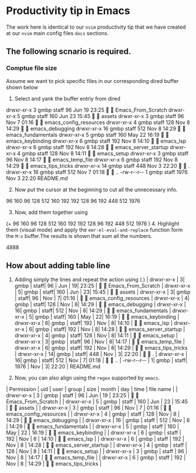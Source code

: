 # Productivity tip in Emacs
The work here is identical to our `nvim` productivity tip that we have created
at our `nvim` main config files `docs` sections.

## The following scnario is required.

### Comptue file size
Assume we want to pick specific files in our corresponding dired buffer shown below

1. Select and yank the buffer entriy from dired

drwxr-xr-x  3 gmbp staff   96 Jun 19 23:25 		Emacs_From_Scratch
drwxr-xr-x  5 gmbp staff  160 Jun 23 15:45 		assets
drwxr-xr-x  3 gmbp staff   96 Nov  7 01:16 		emacs_config_resources
drwxr-xr-x  4 gmbp staff  128 Nov  8 14:29 		emacs_debugging
drwxr-xr-x 16 gmbp staff  512 Nov  8 14:29 		emacs_fundamentals
drwxr-xr-x  5 gmbp staff  160 May 22 16:19 		emacs_keybinding
drwxr-xr-x  6 gmbp staff  192 Nov  8 14:10 		emacs_lsp
drwxr-xr-x  6 gmbp staff  192 Nov  8 14:28 		emacs_server_startup
drwxr-xr-x  4 gmbp staff  128 Nov  8 14:11 		emacs_setup
drwxr-xr-x  3 gmbp staff   96 Nov  8 14:17 		emacs_temp_file
drwxr-xr-x  6 gmbp staff  192 Nov  8 14:29 		emacs_tips_tricks
drwxr-xr-x 14 gmbp staff  448 Nov  3 22:20 		.
drwxr-xr-x 16 gmbp staff  512 Nov  7 01:18 		..
-rw-r--r--  1 gmbp staff 1976 Nov  3 22:20  README.md


2. Now put the cursor at the beginning to cut all the unnecessary info.

  96
 160
  96
 128
 512
 160
 192
 192
 128
  96
 192
 448
 512
1976

3. Now, add them together using

(+
  96
 160
  96
 128
 512
 160
 192
 192
 128
  96
 192
 448
 512
1976
)
4. Highlight them (visual mode) and apply the `emr-el-eval-and-replace` function
   form the `M:x` buffer.The results is shown that sum all the numbers.

4888

## How about adding table line

1. Adding simply the lines and repeat the action using (.)
| drwxr-xr-x |  3|  gmbp | staff|    96 | Jun | 19|  23:25 | 		Emacs_From_Scratch
| drwxr-xr-x |  5|  gmbp | staff|   160 | Jun | 23|  15:45 | 		assets
| drwxr-xr-x |  3|  gmbp | staff|    96 | Nov |  7|  01:16 | 		emacs_config_resources
| drwxr-xr-x |  4|  gmbp | staff|   128 | Nov |  8|  14:29 | 		emacs_debugging
| drwxr-xr-x | 16|  gmbp | staff|   512 | Nov |  8|  14:29 | 		emacs_fundamentals
| drwxr-xr-x |  5|  gmbp | staff|   160 | May | 22|  16:19 | 		emacs_keybinding
| drwxr-xr-x |  6|  gmbp | staff|   192 | Nov |  8|  14:10 | 		emacs_lsp
| drwxr-xr-x |  6|  gmbp | staff|   192 | Nov |  8|  14:28 | 		emacs_server_startup
| drwxr-xr-x |  4|  gmbp | staff|   128 | Nov |  8|  14:11 | 		emacs_setup
| drwxr-xr-x |  3|  gmbp | staff|    96 | Nov |  8|  14:17 | 		emacs_temp_file
| drwxr-xr-x |  6|  gmbp | staff|   192 | Nov |  8|  14:29 | 		emacs_tips_tricks
| drwxr-xr-x | 14|  gmbp | staff|   448 | Nov |  3|  22:20 | 		.
| drwxr-xr-x | 16|  gmbp | staff|   512 | Nov |  7|  01:18 | 		..
| -rw-r--r-- |  1|  gmbp | staff|  1976 | Nov |  3|  22:20 |  README.md

2. Now, you can also align using the `regex` supported by `emacs`.

| Permission | uid | user | group | size | month | day | time  | file name                     |
| drwxr-xr-x | 3   | gmbp | staff | 96   | Jun   | 19  | 23:25 | 		Emacs_From_Scratch     |
| drwxr-xr-x | 5   | gmbp | staff | 160  | Jun   | 23  | 15:45 | 		assets                 |
| drwxr-xr-x | 3   | gmbp | staff | 96   | Nov   | 7   | 01:16 | 		emacs_config_resources |
| drwxr-xr-x | 4   | gmbp | staff | 128  | Nov   | 8   | 14:29 | 		emacs_debugging        |
| drwxr-xr-x | 16  | gmbp | staff | 512  | Nov   | 8   | 14:29 | 		emacs_fundamentals     |
| drwxr-xr-x | 5   | gmbp | staff | 160  | May   | 22  | 16:19 | 		emacs_keybinding       |
| drwxr-xr-x | 6   | gmbp | staff | 192  | Nov   | 8   | 14:10 | 		emacs_lsp              |
| drwxr-xr-x | 6   | gmbp | staff | 192  | Nov   | 8   | 14:28 | 		emacs_server_startup   |
| drwxr-xr-x | 4   | gmbp | staff | 128  | Nov   | 8   | 14:11 | 		emacs_setup            |
| drwxr-xr-x | 3   | gmbp | staff | 96   | Nov   | 8   | 14:17 | 		emacs_temp_file        |
| drwxr-xr-x | 6   | gmbp | staff | 192  | Nov   | 8   | 14:29 | 		emacs_tips_tricks      |
